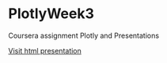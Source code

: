 # PlotlyWeek3
Coursera assignment Plotly and Presentations

 <a href="https://petergeers.github.io/PlotlyWeek3/plotlyPresentations.html" target="_blank">Visit html presentation</a> 

